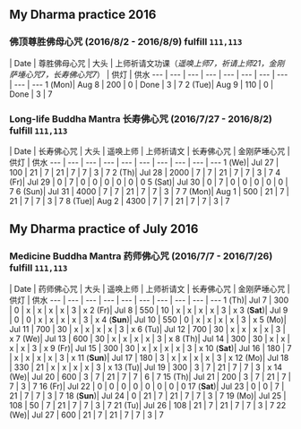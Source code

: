 ## My Dharma practice 2016 

### 佛顶尊胜佛母心咒 (2016/8/2 - 2016/8/9) fulfill `111,113`

 | Date  | 尊胜佛母心咒  | 大头 | 上师祈请文功课（*遥唤上师7，祈请上师21，金刚萨埵心咒7，长寿佛心咒7*） | 供灯 | 供水
--- | ---  | --- | --- | --- | --- | --- | --- | --- | ---
1 (Mon)| Aug 8 |  200 | 0 | Done | 3 | 7
2 (Tue)| Aug 9 |  110 | 0 | Done | 3 | 7

### Long-life Buddha Mantra 长寿佛心咒 (2016/7/27 - 2016/8/2) fulfill `111,113`

 | Date  | 长寿佛心咒  | 大头 | 遥唤上师 | 上师祈请文 | 长寿佛心咒 | 金刚萨埵心咒 | 供灯 | 供水
--- | ---  | --- | --- | --- | --- | --- | --- | --- | ---
1 (We)| Jul 27 | 100  | 21 | 7 | 21 | 7 | 7 | 3 | 7
2 (Th)| Jul 28 | 2000  | 7 | 7 | 21 | 7 | 7 | 3 | 7
4 (Fr)| Jul 29 |  0 | 7 | 0 | 0 | 0 | 0 | 0 | 0
5 (Sat)| Jul 30 | 0  | 7 | 0 | 0 | 0 | 0 | 0 | 7
6 (Sun)| Jul 31 |  4000 | 7 | 7 | 21 | 7 | 7 | 3 | 7
7 (Mon)| Aug 1 |  500 | 21 | 7 | 21 | 7 | 7 | 3 | 7
8 (Tue)| Aug 2 |  4300 | 7 | 7 | 21 | 7 | 7 | 3 | 7

## My Dharma practice of July 2016 
### Medicine Buddha Mantra 药师佛心咒 (2016/7/7 - 2016/7/26) fulfill `111,113`

 | Date  | 药师佛心咒  | 大头 | 遥唤上师 | 上师祈请文 | 长寿佛心咒 | 金刚萨埵心咒 | 供灯 | 供水
--- | ---  | --- | --- | --- | --- | --- | --- | --- | ---
1 (Th)| Jul 7  | 300  | 0 | x | x | x | x | 3 | x
2 (Fr)| Jul 8  | 550  | 10 | x | x | x | x | 3 | x
3 (__Sat__)| Jul 9 | 0  | 0 | x | x | x | x | 3 | x
4 (__Sun__)| Jul 10 | 550   | 0 | x | x | x | x | 3 | x
5 (Mo)| Jul 11 |  700  | 30 | x | x | x | x | 3 | x
6 (Tu)| Jul 12 |  700  | 30 | x | x | x | x | 3 | x
7 (We)| Jul 13 |  600  | 30 | x | x | x | x | 3 | x
8 (Th)| Jul 14 |  300  | 30 | x | x | x | x | 3 | x
9 (Fr)| Jul 15 |   300 | 30 | x | x | x | x | 3 | x
10 (__Sat__)| Jul 16 |  180  | 7 | x | x | x | x | 3 | x
11 (__Sun__)| Jul 17 |  180 | 3 | x | x | x | x | 3 | x
12 (Mo)| Jul 18 |  330 | 21 | x | x | x | x | 3 | x
13 (Tu)| Jul 19 |  300 | 3 | 7 | 21 | 7 | 7 | 3 | x
14 (We)| Jul 20 |  600 | 3 | 7 | 21 | 7 | 7 | 6 | 7
15 (Th)| Jul 21 |  200 | 3 | 7 | 21 | 7 | 7 | 3 | 7
16 (Fr)| Jul 22 |  0 | 0 | 0 | 0 | 0 | 0 | 0 | 0
17 (__Sat__)| Jul 23 |  0 | 0 | 7 | 21 | 7 | 7 | 3 | 7
18 (__Sun__)| Jul 24 |  0 | 21 | 7 | 21 | 7 | 7 | 3 | 7
19 (Mo)| Jul 25 |  108 | 50 | 7 | 21 | 7 | 7 | 3 | 7
21 (Tu)| Jul 26 |  108 | 21 | 7 | 21 | 7 | 7 | 3 | 7
22 (We)| Jul 27 |  600 | 21 | 7 | 21 | 7 | 7 | 3 | 7
    

